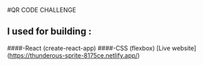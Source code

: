 #QR CODE CHALLENGE 

## I used for building : 
####-React (create-react-app)
####-CSS (flexbox)
[Live website] (https://thunderous-sprite-8175ce.netlify.app/)
